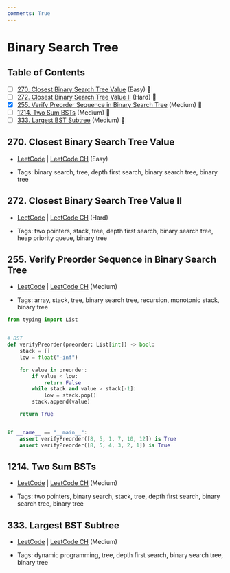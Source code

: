 ```yaml
---
comments: True
---
```


# Binary Search Tree

## Table of Contents

- [ ] [270. Closest Binary Search Tree Value](https://leetcode.cn/problems/closest-binary-search-tree-value/) (Easy) 👑
- [ ] [272. Closest Binary Search Tree Value II](https://leetcode.cn/problems/closest-binary-search-tree-value-ii/) (Hard) 👑
- [x] [255. Verify Preorder Sequence in Binary Search Tree](https://leetcode.cn/problems/verify-preorder-sequence-in-binary-search-tree/) (Medium) 👑
- [ ] [1214. Two Sum BSTs](https://leetcode.cn/problems/two-sum-bsts/) (Medium) 👑
- [ ] [333. Largest BST Subtree](https://leetcode.cn/problems/largest-bst-subtree/) (Medium) 👑

## 270. Closest Binary Search Tree Value

-   [LeetCode](https://leetcode.com/problems/closest-binary-search-tree-value/) | [LeetCode CH](https://leetcode.cn/problems/closest-binary-search-tree-value/) (Easy)

-   Tags: binary search, tree, depth first search, binary search tree, binary tree
## 272. Closest Binary Search Tree Value II

-   [LeetCode](https://leetcode.com/problems/closest-binary-search-tree-value-ii/) | [LeetCode CH](https://leetcode.cn/problems/closest-binary-search-tree-value-ii/) (Hard)

-   Tags: two pointers, stack, tree, depth first search, binary search tree, heap priority queue, binary tree
## 255. Verify Preorder Sequence in Binary Search Tree

-   [LeetCode](https://leetcode.com/problems/verify-preorder-sequence-in-binary-search-tree/) | [LeetCode CH](https://leetcode.cn/problems/verify-preorder-sequence-in-binary-search-tree/) (Medium)

-   Tags: array, stack, tree, binary search tree, recursion, monotonic stack, binary tree
```python title="255. Verify Preorder Sequence in Binary Search Tree - Python Solution"
from typing import List


# BST
def verifyPreorder(preorder: List[int]) -> bool:
    stack = []
    low = float("-inf")

    for value in preorder:
        if value < low:
            return False
        while stack and value > stack[-1]:
            low = stack.pop()
        stack.append(value)

    return True


if __name__ == "__main__":
    assert verifyPreorder([8, 5, 1, 7, 10, 12]) is True
    assert verifyPreorder([8, 5, 4, 3, 2, 1]) is True

```

## 1214. Two Sum BSTs

-   [LeetCode](https://leetcode.com/problems/two-sum-bsts/) | [LeetCode CH](https://leetcode.cn/problems/two-sum-bsts/) (Medium)

-   Tags: two pointers, binary search, stack, tree, depth first search, binary search tree, binary tree
## 333. Largest BST Subtree

-   [LeetCode](https://leetcode.com/problems/largest-bst-subtree/) | [LeetCode CH](https://leetcode.cn/problems/largest-bst-subtree/) (Medium)

-   Tags: dynamic programming, tree, depth first search, binary search tree, binary tree
